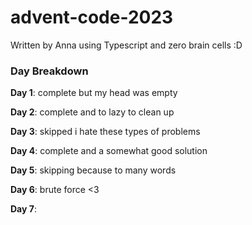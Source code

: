 # advent-code-2023

Written by Anna using Typescript and zero brain cells :D

### Day Breakdown


**Day 1**: complete but my head was empty

**Day 2**: complete and to lazy to clean up

**Day 3**: skipped i hate these types of problems

**Day 4**: complete and a somewhat good solution

**Day 5**: skipping because to many words 

**Day 6**: brute force <3

**Day 7**: 

